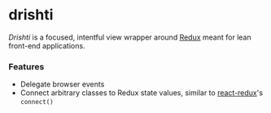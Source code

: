# drishti

*Drishti* is a focused, intentful view wrapper around [Redux](https://github.com/reactjs/redux) meant for lean front-end applications.

### Features

- Delegate browser events
- Connect arbitrary classes to Redux state values, similar to [react-redux](https://github.com/reactjs/react-redux/)'s `connect()`
